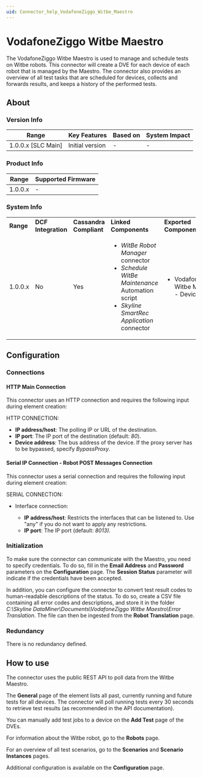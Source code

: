 ```yaml
---
uid: Connector_help_VodafoneZiggo_Witbe_Maestro
---
```


# VodafoneZiggo Witbe Maestro

The VodafoneZiggo Witbe Maestro is used to manage and schedule tests on Witbe robots. This connector will create a DVE for each device of each robot that is managed by the Maestro. The connector also provides an overview of all test tasks that are scheduled for devices, collects and forwards results, and keeps a history of the performed tests.

## About

### Version Info

| Range                | Key Features     | Based on     | System Impact     |
|----------------------|------------------|--------------|-------------------|
| 1.0.0.x [SLC Main]   | Initial version  | -            | -                 |

### Product Info

| Range     | Supported Firmware     |
|-----------|------------------------|
| 1.0.0.x   | -                      |

### System Info

<table>
<colgroup>
<col style="width: 20%" />
<col style="width: 20%" />
<col style="width: 20%" />
<col style="width: 20%" />
<col style="width: 20%" />
</colgroup>
<tbody>
<tr class="odd">
<td><strong>Range</strong></td>
<td><strong>DCF Integration</strong></td>
<td><strong>Cassandra Compliant</strong></td>
<td><strong>Linked Components</strong></td>
<td><strong>Exported Components</strong></td>
</tr>
<tr class="even">
<td>1.0.0.x</td>
<td>No</td>
<td>Yes</td>
<td><ul>
<li><em>WitBe Robot Manager</em> connector</li>
<li><em>Schedule WitBe Maintenance</em> Automation script</li>
<li><em>Skyline SmartRec Application</em> connector</li>
</ul></td>
<td><ul>
<li>VodafoneZiggo Witbe Maestro - Device</li>
</ul></td>
</tr>
</tbody>
</table>

## Configuration

### Connections

#### HTTP Main Connection

This connector uses an HTTP connection and requires the following input during element creation:

HTTP CONNECTION:

- **IP address/host**: The polling IP or URL of the destination.
- **IP port**: The IP port of the destination (default: *80*).
- **Device address**: The bus address of the device. If the proxy server has to be bypassed, specify *BypassProxy*.

#### Serial IP Connection - Robot POST Messages Connection

This connector uses a serial connection and requires the following input during element creation:

SERIAL CONNECTION:

- Interface connection:

  - **IP address/host**: Restricts the interfaces that can be listened to. Use "any" if you do not want to apply any restrictions.
  - **IP port**: The IP port (default: *8013).*

### Initialization

To make sure the connector can communicate with the Maestro, you need to specify credentials. To do so, fill in the **Email Address** and **Password** parameters on the **Configuration** page. The **Session Status** parameter will indicate if the credentials have been accepted.

In addition, you can configure the connector to convert test result codes to human-readable descriptions of the status. To do so, create a CSV file containing all error codes and descriptions, and store it in the folder *C:\Skyline DataMiner\Documents\VodafoneZiggo Witbe Maestro\Error Translation*. The file can then be ingested from the **Robot Translation** page.

### Redundancy

There is no redundancy defined.

## How to use

The connector uses the public REST API to poll data from the Witbe Maestro.

The **General** page of the element lists all past, currently running and future tests for all devices. The connector will poll running tests every 30 seconds to retrieve test results (as recommended in the API documentation).

You can manually add test jobs to a device on the **Add Test** page of the DVEs.

For information about the Witbe robot, go to the **Robots** page.

For an overview of all test scenarios, go to the **Scenarios** and **Scenario** **Instances** pages.

Additional configuration is available on the **Configuration** page.
